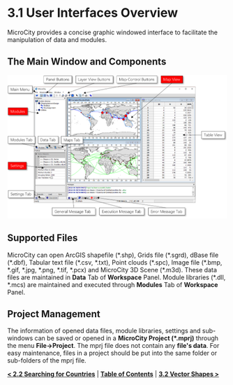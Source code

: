 # 3.1 User Interfaces Overview
MicroCity provides a concise graphic windowed interface to facilitate the manipulation of data and modules. 
## The Main Window and Components
![Screenshot](imgs/main_window.png)
## Supported Files
MicroCity can open ArcGIS shapefile (\*.shp), Grids file (\*.sgrd), dBase file (\*.dbf), Tabular text file (\*.csv, \*.txt), Point clouds (\*.spc), Image file (\*.bmp, \*.gif, \*.jpg, \*.png, \*.tif, \*.pcx) and MicroCity 3D Scene (\*.m3d). These data files are maintained in **Data** Tab of **Workspace** Panel. Module libraries (\*.dll, \*.mcs) are maintained and executed through **Modules** Tab of **Workspace** Panel. 
## Project Management
The information of opened data files, module libraries, settings and sub-windows can be saved or opened in a **MicroCity Project (\*.mprj)** through the menu **File->Project**. The mprj file does not contain any **file's data**. For easy maintenance, files in a project should be put into the same folder or sub-folders of the mprj file.

[**< 2.2 Searching for Countries**](2.2_searching_for_countries.md) | [**Table of Contents**](.) | [**3.2 Vector Shapes >**](3.2_vector_shapes.md)
